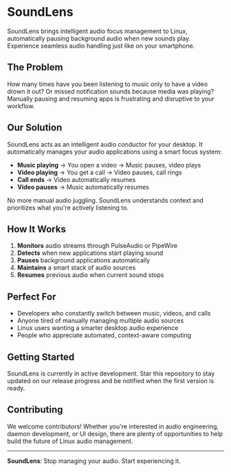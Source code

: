 # SoundLens

SoundLens brings intelligent audio focus management to Linux, automatically pausing background audio when new sounds play. Experience seamless audio handling just like on your smartphone.

## The Problem

How many times have you been listening to music only to have a video drown it out? Or missed notification sounds because media was playing? Manually pausing and resuming apps is frustrating and disruptive to your workflow.

## Our Solution

SoundLens acts as an intelligent audio conductor for your desktop. It automatically manages your audio applications using a smart focus system:

- **Music playing** → You open a video → Music pauses, video plays
- **Video playing** → You get a call → Video pauses, call rings
- **Call ends** → Video automatically resumes
- **Video pauses** → Music automatically resumes

No more manual audio juggling. SoundLens understands context and prioritizes what you're actively listening to.

## How It Works

1. **Monitors** audio streams through PulseAudio or PipeWire
2. **Detects** when new applications start playing sound
3. **Pauses** background applications automatically
4. **Maintains** a smart stack of audio sources
5. **Resumes** previous audio when current sound stops

## Perfect For

- Developers who constantly switch between music, videos, and calls
- Anyone tired of manually managing multiple audio sources
- Linux users wanting a smarter desktop audio experience
- People who appreciate automated, context-aware computing

## Getting Started

SoundLens is currently in active development. Star this repository to stay updated on our release progress and be notified when the first version is ready.

## Contributing

We welcome contributors! Whether you're interested in audio engineering, daemon development, or UI design, there are plenty of opportunities to help build the future of Linux audio management.

---

**SoundLens**: Stop managing your audio. Start experiencing it.